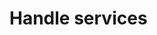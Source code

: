 # Handle services

<!-- TODO: VFS-11027 Migrate Handle services docs https://onedata.org/#/home/documentation/stable/doc/using_onedata/handle_services.html -->

<!-- @TODO VFS-7218 missing chapter -->
